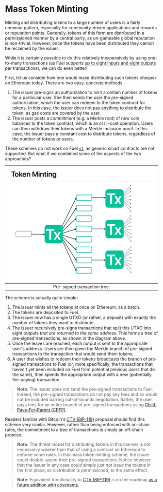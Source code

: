 Mass Token Minting
===

Minting and distributing tokens to a large number of users is a fairly common pattern, especially for community-driven applications and rewards or reputation points. Generally, tokens of this form are distributed in a permissioned manner by a central party, as un-gameable global reputation is non-trivial. However, once the tokens have been distributed they cannot be reclaimed by the issuer.

While it is certainly possible to do this relatively inexpensively by using one-to-many transactions (as Fuel supports [up to eight inputs and eight outputs](../3.%20Concepts/0.%20Fundamentals/4.%20Transaction%20Architecture.md) per transactions), we can do even better!

First, let us consider how one would make distributing such tokens cheaper on Ethereum today.  There are two easy, concrete methods:
1. The issuer pre-signs an authorization to mint a certain number of tokens for a particular user. She then sends the user the pre-signed authorization, which the user can redeem to the token contract for tokens. In this case, the issuer does not pay anything to distribute the token, as gas costs are covered by the user.
1. The issuer posts a _commitment_ (e.g. a Merkle root) of new coin balances to the token contract, which is an `O(1)`-cost operation. Users can then withdraw their tokens with a Merkle inclusion proof. In this case, the issuer pays a constant cost to distribute tokens, regardless of the number of tokens or users.

These schemes do not work on Fuel [`v1`](../5.%20Future%20Roadmap/1.%20Planned%20Features.md), as generic smart contracts are not supported. But what if we combined some of the aspects of the two approaches?

| ![Token minting](/assets/images/fig_token_minting.png) |
| :----------------------------------------------------: |
|              Pre-signed transaction tree.              |

The scheme is actually quite simple:
1. The issuer mints all the tokens at once on Ethereum, as a batch.
1. The tokens are deposited to Fuel.
1. The issuer now has a single UTXO (or rather, a deposit) with exactly the number of tokens they want to distribute.
1. The issuer recursively pre-signs transactions that split this UTXO into eight outputs _that are returned to the same address_. This forms a tree of pre-signed transactions, as shown in the diagram above.
1. Once the leaves are reached, each output is sent to the appropriate user's address. Users are then given the Merkle branch of pre-signed transactions to the transaction that would send them tokens.
1. A user that wishes to redeem their tokens broadcasts the branch of pre-signed transactions to Fuel (or, more specifically, the transactions that haven't yet been included on Fuel from potential previous users that do the same), then spends the appropriate output with a new (potentially fee-paying) transaction.

> **Note:** The issuer does _not_ send the pre-signed transactions to Fuel. Indeed, the pre-signed transactions do not pay any fees and so would not be included barring out-of-bounds negotiation. Rather, the user pays fees for an entire branch of pre-signed transactions using [Child-Pays-For-Parent (CPFP)](https://en.bitcoin.it/wiki/Transaction_fees#Feerates_for_dependent_transactions_.28child-pays-for-parent.29).

Readers familiar with Bitcoin's [CTV (BIP-119)](https://github.com/bitcoin/bips/blob/master/bip-0119.mediawiki) proposal should find this scheme very similar. However, rather than being enforced with on-chain rules, the commitment to a tree of transactions is simply an off-chain promise.

> **Note:** The threat model for distributing _tokens_ in this manner is not necessarily weaker than that of using a contract on Ethereum to enforce some rules. In this mass token minting scheme, the issuer could double-spend their pre-signed transactions. Notice however that the issuer in any case could simply just _not issue_ the tokens in the first place, as distribution is permissioned, to the same effect.

> **Note:** Equivalent functionality to [CTV (BIP-119)](https://github.com/bitcoin/bips/blob/master/bip-0119.mediawiki) is on the roadmap [as a future addition with covenants](../5.%20Future%20Roadmap/1.%20Planned%20Features.md).
